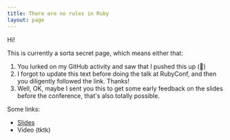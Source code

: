 ```yaml
---
title: There are no rules in Ruby
layout: page
---
```


Hi!

This is currently a sorta secret page, which means either that:

1. You lurked on my GitHub activity and saw that I pushed this up (:wave:)
1. I forgot to update this text before doing the talk at RubyConf, and then you
   diligently followed the link. Thanks!
1. Well, OK, maybe I sent you this to get some early feedback on the slides
   before the conference, that's also totally possible.

Some links:

* [Slides](/talks/there-are-no-rules-in-ruby/slides)
* Video (tktk)
